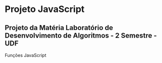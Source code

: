 # Projeto JavaScript

## Projeto da Matéria Laboratório de Desenvolvimento de Algoritmos - 2 Semestre - UDF

Funções JavaScript